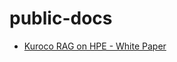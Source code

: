 # public-docs

- [Kuroco RAG on HPE - White Paper](https://hpe-ta.github.io/public-docs/KurocoRAG%20on%20HPE%20-%20White%20Paper%20v1.0.pdf)
